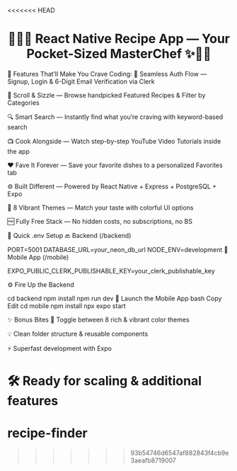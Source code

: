 <<<<<<< HEAD
<h1 align="center">👩‍🍳✨ React Native Recipe App — Your Pocket-Sized MasterChef ✨👨‍🍳</h1>

🍴 Features That’ll Make You Crave Coding:
🔐 Seamless Auth Flow — Signup, Login & 6-Digit Email Verification via Clerk

🍳 Scroll & Sizzle — Browse handpicked Featured Recipes & Filter by Categories

🔍 Smart Search — Instantly find what you’re craving with keyword-based search

📺 Cook Alongside — Watch step-by-step YouTube Video Tutorials inside the app

❤️ Fave It Forever — Save your favorite dishes to a personalized Favorites tab

⚙️ Built Different — Powered by React Native + Express + PostgreSQL + Expo

🌈 8 Vibrant Themes — Match your taste with colorful UI options

🆓 Fully Free Stack — No hidden costs, no subscriptions, no BS

🧪 Quick .env Setup
🔙 Backend (/backend)


PORT=5001
DATABASE_URL=your_neon_db_url
NODE_ENV=development
📲 Mobile App (/mobile)

EXPO_PUBLIC_CLERK_PUBLISHABLE_KEY=your_clerk_publishable_key

⚙️ Fire Up the Backend

cd backend
npm install
npm run dev
📱 Launch the Mobile App
bash
Copy
Edit
cd mobile
npm install
npx expo start

✨ Bonus Bites
🎨 Toggle between 8 rich & vibrant color themes

💡 Clean folder structure & reusable components

⚡ Superfast development with Expo

🛠️ Ready for scaling & additional features
=======
# recipe-finder
>>>>>>> 93b54746d6547af882843f4cb9e3aeafb8719007

